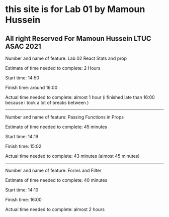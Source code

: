 # this site is for Lab 01 by Mamoun Hussein

## All right Reserved For Mamoun Hussein LTUC ASAC 2021

Number and name of feature: Lab 02 React Stats and prop

Estimate of time needed to complete: 2 Hours

Start time: 14:50

Finish time: around 16:00

Actual time needed to complete: almost 1 hour (i finished late than 16:00 because i took a lot of breaks between )

---

Number and name of feature: Passing Functions in Props

Estimate of time needed to complete: 45 minutes

Start time: 14:19

Finish time: 15:02

Actual time needed to complete: 43 minutes (almost 45 minutes)

---

Number and name of feature: Forms and Filter

Estimate of time needed to complete: 40 minutes

Start time: 14:10

Finish time: 16:00

Actual time needed to complete: almost 2 hours
